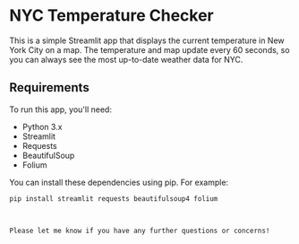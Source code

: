 # NYC Temperature Checker

This is a simple Streamlit app that displays the current temperature in New York City on a map. The temperature and map update every 60 seconds, so you can always see the most up-to-date weather data for NYC.

## Requirements

To run this app, you'll need:

- Python 3.x
- Streamlit
- Requests
- BeautifulSoup
- Folium

You can install these dependencies using pip. For example:

```bash
pip install streamlit requests beautifulsoup4 folium



Please let me know if you have any further questions or concerns!
